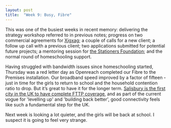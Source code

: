 ```yaml
---
layout: post
title:  "Week 9: Busy, Fibre"
---
```


This was one of the busiest weeks in recent memory: delivering the strategy workshop referred to in previous notes; progress on two commercial agreements for <a href="https://www.xigxag.co.uk">Xigxag</a>; a couple of calls for a new client; a follow up call with a previous client; two applications submitted for potential future projects; a mentoring session for <a href="https://www.stationers.org/education-and-charity/introduction-to-the-stationers-foundation">the Stationers Foundation</a>; and the normal round of homeschooling support. 

Having struggled with bandwidth issues since homeschooling started, Thursday was a red letter day as Openreach completed our Fibre to the Premises installation. Our broadband speed improved by a factor of fifteen - just in time for the girls to return to school and the household contention ratio to drop. But it’s great to have it for the longer term. <a href="https://www.openreach.com/Salisbury">Salisbury is the first city in the UK to have complete FTTP coverage</a>, and as part of the current vogue for 'levelling up' and 'building back better', good connectivity feels like such a fundamental step for the UK.  

Next week is looking a lot quieter, and the girls will be back at school. I suspect it is going to feel very strange. 
